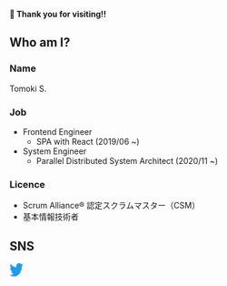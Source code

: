 **🎉 Thank you for visiting!!**

## Who am I?

### Name

Tomoki S.

### Job

- Frontend Engineer
  - SPA with React (2019/06 ~)
- System Engineer
  - Parallel Distributed System Architect (2020/11 ~)

### Licence

- Scrum Alliance® 認定スクラムマスター（CSM）
- 基本情報技術者

## SNS

<a href="https://twitter.com/tomokiqi"><img src="assets/twitter.svg" alt="Twitter" width="24px" height="24px
"/></a>

<!---
tomokiqi/tomokiqi is a ✨ special ✨ repository because its `README.md` (this file) appears on your GitHub profile.
You can click the Preview link to take a look at your changes.
--->
